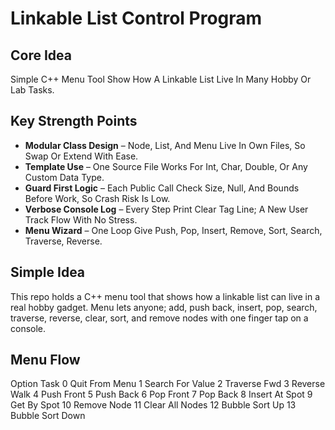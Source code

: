 # Linkable List Control Program
## Core Idea
Simple C++ Menu Tool Show How A Linkable List Live In Many Hobby Or Lab Tasks.

## Key Strength Points
* **Modular Class Design** – Node, List, And Menu Live In Own Files, So Swap Or Extend With Ease.  
* **Template Use** – One Source File Works For Int, Char, Double, Or Any Custom Data Type.  
* **Guard First Logic** – Each Public Call Check Size, Null, And Bounds Before Work, So Crash Risk Is Low.  
* **Verbose Console Log** – Every Step Print Clear Tag Line; A New User Track Flow With No Stress.  
* **Menu Wizard** – One Loop Give Push, Pop, Insert, Remove, Sort, Search, Traverse, Reverse.


## Simple Idea
This repo holds a C++ menu tool that shows how a linkable list can live in a real hobby gadget. Menu lets anyone; 
add, push back, insert, pop, search, traverse, reverse, clear, sort, and remove nodes with one finger tap on a console.

## Menu Flow
Option	Task
0	Quit From Menu
1	Search For Value
2	Traverse Fwd
3	Reverse Walk
4	Push Front
5	Push Back
6	Pop Front
7	Pop Back
8	Insert At Spot
9	Get By Spot
10	Remove Node
11	Clear All Nodes
12	Bubble Sort Up
13	Bubble Sort Down
